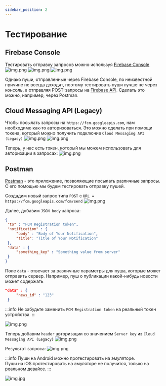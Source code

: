 ```yaml
---
sidebar_position: 2
---
```


# Тестирование

## Firebase Console
Тестировать отправку запросов можно используя [Firebase Console](https://console.firebase.google.com/u/0/?hl=ru)
![img.png](media/send-first-message.png)
![img.png](media/setup-push.png)
![img.png](media/send-test-push.png)

Однако пуши, отправленные через Firebase Console, по неизвестной причине не всегда доходят, поэтому тестировать пуши лучше не через консоль, а отправляя POST-запросы на [Firebase API](https://firebase.google.com/docs/reference/fcm/rest). Сделать это можно, например, через Postman.

## Cloud Messaging API (Legacy)
Чтобы посылать запросы на `https://fcm.googleapis.com`, нам необходимо как-то авторизоваться. Это можно сделать при помощи токена, который можно получить подключив `Cloud Messaging API (Legacy)`
![img.png](media/legacy-api.png)
![img.png](media/enable-api.png)

Теперь, у нас есть токен, который мы можем использовать для авторизации в запросах:
![img.png](media/server-key.png)

## Postman
[Postman](https://www.postman.com/downloads/) - это приложение, позволяющие посылать различные запросы. C его помощью мы будем тестировать отправку пушей. 

Создадим новый запрос типа `POST` с `URL = https://fcm.googleapis.com/fcm/send`
![img.png](media/postman-request-example.png)

Далее, добавим `JSON body` запроса:
```json
{
 "to" : "FCM Registration token",
 "notification" : {
     "body" : "Body of Your Notification",
     "title": "Title of Your Notification"
 },
 "data" : {
     "something_key" : "Something value from server"
 }
}
```
Поле `data` - отвечает за различные параметры для пуша, которые может отправить сервер. Например, пуш о публикации какой-нибудь новости может содержать
```json
"data" : {
     "news_id" : "123"
 }
```

:::info
Не забудьте заменить `FCM Registration token` на реальный токен устройства.
:::

![img.png](media/postman-request-body-example.png)

Теперь добавим `header` авторизации со значением `Server key` из `Cloud Messaging API (Legacy)`
![img.png](media/authorization-header-example.png)

Результат запроса:
![img.png](media/response-example.png)

:::info
Пуши на Android можно протестировать на эмуляторе.  
Пуши на iOS протестировать на эмуляторе не получится, только на реальном девайсе.
:::

![img.jpg](media/response-example-phone.png)
